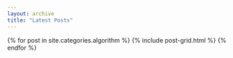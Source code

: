 ```yaml
---
layout: archive
title: "Latest Posts"
---
```


<div class="tiles">
{% for post in site.categories.algorithm %}
	{% include post-grid.html %}
{% endfor %}
</div><!-- /.tiles -->
